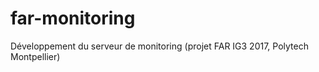 # far-monitoring
Développement du serveur de monitoring (projet FAR IG3 2017, Polytech Montpellier)
